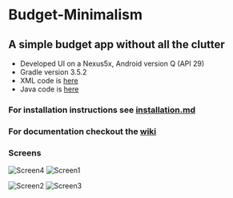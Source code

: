 # Budget-Minimalism
## A simple budget app without all the clutter
 - Developed UI on a Nexus5x, Android version Q (API 29)
 - Gradle version 3.5.2
 - XML code is [here](https://github.com/WSU-4110/Budget-Minimalism/tree/master/BM/app/src/main/res/layout)
 - Java code is [here](https://github.com/WSU-4110/Budget-Minimalism/tree/master/BM/app/src/main/java/com/example/bm)

### For installation instructions see [installation.md](https://github.com/WSU-4110/Budget-Minimalism/blob/master/installation.md)

### For documentation checkout the [wiki](https://github.com/WSU-4110/Budget-Minimalism/wiki)

### Screens
![Screen4](https://github.com/WSU-4110/Budget-Minimalism/blob/master/screenshots/loginScreen.PNG "loginPage") ![Screen1](https://github.com/WSU-4110/Budget-Minimalism/blob/master/screenshots/mainMenu.png "MainMenu  ")

![Screen2](https://github.com/WSU-4110/Budget-Minimalism/blob/master/screenshots/expenseInput.png "ExpenseInput") ![Screen3](https://github.com/WSU-4110/Budget-Minimalism/blob/master/screenshots/settingspage.PNG "ViewPage") 

